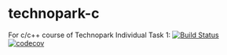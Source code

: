 # technopark-c
For c/c++ course of Technopark
Individual Task 1:
[![Build Status](https://travis-ci.org/GregoryBS/technopark-c.svg?branch=dz1)](https://travis-ci.org/GregoryBS/technopark-c)
[![codecov](https://codecov.io/gh/GregoryBS/technopark-c/branch/dz1/graphs/badge.svg)](https://codecov.io/gh/GregoryBS/technopark-c)
